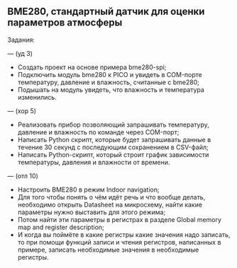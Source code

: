 <h2>BME280, стандартный датчик для оценки параметров атмосферы</h2>

Задания:

— (уд 3) 
- Создать проект на основе примера bme280-spi;
- Подключить модуль bme280 к PICO и увидеть в COM-порте температуру, давление и влажность, считанные с bme280;
- Подышать на модуль увидеть, что влажность и температура изменились.

— (хор 5) 
- Реализовать прибор позволяющий запрашивать температуру, давление и влажность по команде через COM-порт;
- Написать Python скрипт, которые будет запрашивать данные в течение 30 секунд с последующим сохранением в CSV-файл;
- Написать Python-скрипт, который строит график зависимости температуры, давления и влажности от времени.

— (отл 10) 
- Настроить BME280 в режим Indoor navigation;
- Для того чтобы понять о чём идёт речь и что вообще делать, необходимо открыть Datasheet на микросхему, найти какие параметры нужно выставить для этого режима;
- Потом найти эти параметры в регистрах в разделе Global memory map and register description;
- И когда вы поймёте в какие регистры какие значения надо записать, то при помощи функций записи и чтения регистров, написанных в примере, записать необходимые значения в необходимые регистры.
